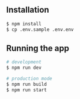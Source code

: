 ## Installation

```bash
$ npm install
$ cp .env.sample .env.env
```

## Running the app

```bash
# development
$ npm run dev

# production mode
$ npm run build
$ npm run start
```
